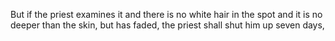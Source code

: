 But if the priest examines it and there is no white hair in the spot and it is no deeper than the skin, but has faded, the priest shall shut him up seven days,
